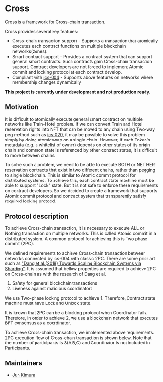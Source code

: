 # Cross

Cross is a framework for Cross-chain transaction.

Cross provides several key features:

- Cross-chain transaction support - Supports a transaction that atomically executes each contract functions on multiple blockchain networks(zones).
- Smart contract support - Provides a contract system that can support general smart contracts. Such contracts gain Cross-chain transaction support. Contract developers are not forced to implement Atomic commit and locking protocol at each contract develop.
- Compliant with [ics-004](https://github.com/cosmos/ics/tree/master/spec/ics-004-channel-and-packet-semantics) - Supports above features on networks where membership changes dynamically

**This project is currently under development and not production ready.**

## Motivation

It is difficult to atomically execute general smart contract on multiple networks like Train-Hotel problem. If we can convert Train and Hotel reservation rights into NFT that can be moved to any chain using Two-way peg method such as [ics-020](https://github.com/cosmos/ics/tree/master/spec/ics-020-fungible-token-transfer), it may be possible to solve this problem simply by doing atomicswap on a single chain. However, if each Token's metadata (e.g. a whitelist of owner) depends on other states of its origin chain and common state is referenced by other contract states, it is difficult to move between chains.

To solve such a problem, we need to be able to execute BOTH or NEITHER reservation contracts that exist in two different chains, rather than pegging to single blockchain. This is similar to Atomic commit protocol for distributed systems. To achieve this, each contract state machine must be able to support "Lock" state. But it is not safe to enforce these requirements on contract developers. So we decided to create a framework that supports Atomic commit protocol and contract system that transparently satisfy required locking protocol.

## Protocol description

To achieve Cross-chain transaction, it is necessary to execute ALL or Nothing transaction on multiple networks. This is called Atomic commit in a distributed system. A common protocol for achieving this is Two phase commit (2PC).

We defined requirements to achieve Cross-chain transaction between networks connected by ics-004 with classic 2PC. There are some prior art such as ["Dang et al.(2018) Towards Scaling Blockchain Systems via Sharding"](https://arxiv.org/abs/1804.00399). It is assumed that bellow properties are required to achieve 2PC on Cross-chain as with the research of Dang et al.

1. Safety for general blockchain transactions
2. Liveness against malicious coordinators

We use Two-phase locking protocol to achieve 1. Therefore, Contract state machine must have Lock and Unlock state.

It is known that 2PC can be a blocking protocol when Coordinator fails. Therefore, in order to achieve 2, we use a blockchain network that executes BFT consensus as a coordinator.

To achieve Cross-chain transaction, we implemented above requirements. 2PC execution flow of Cross-chain transaction is shown below. Note that the number of participants is 3(A,B,C) and Coordinator is not included in Participants.

## Maintainers

- [Jun Kimura](https://github.com/bluele)
